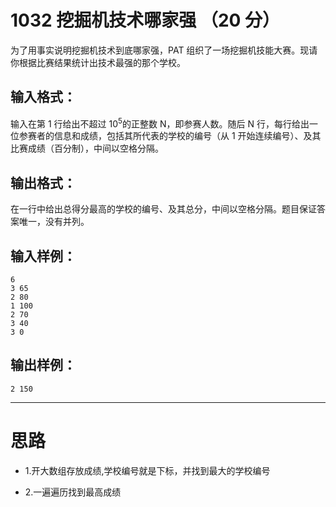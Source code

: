 #	1032 挖掘机技术哪家强 （20 分）

为了用事实说明挖掘机技术到底哪家强，PAT 组织了一场挖掘机技能大赛。现请你根据比赛结果统计出技术最强的那个学校。

##	输入格式：

输入在第 1 行给出不超过 10<sup>5</sup>的正整数 N，即参赛人数。随后 N 行，每行给出一位参赛者的信息和成绩，包括其所代表的学校的编号（从 1 开始连续编号）、及其比赛成绩（百分制），中间以空格分隔。

##	输出格式：

在一行中给出总得分最高的学校的编号、及其总分，中间以空格分隔。题目保证答案唯一，没有并列。

##	输入样例：
```
6
3 65
2 80
1 100
2 70
3 40
3 0
```
##	输出样例：
```
2 150
```
___

#	思路

*	1.开大数组存放成绩,学校编号就是下标，并找到最大的学校编号

*	2.一遍遍历找到最高成绩